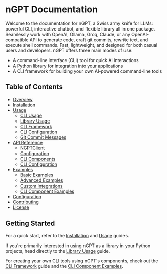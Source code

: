 # nGPT Documentation

Welcome to the documentation for nGPT, a Swiss army knife for LLMs: powerful CLI, interactive chatbot, and flexible library all in one package. Seamlessly work with OpenAI, Ollama, Groq, Claude, or any OpenAI-compatible API to generate code, craft git commits, rewrite text, and execute shell commands. Fast, lightweight, and designed for both casual users and developers. nGPT offers three main modes of use:

- A command-line interface (CLI) tool for quick AI interactions
- A Python library for integration into your applications
- A CLI framework for building your own AI-powered command-line tools

## Table of Contents

- [Overview](overview.md)
- [Installation](installation.md)
- [Usage](usage/README.md)
  - [CLI Usage](usage/cli_usage.md)
  - [Library Usage](usage/library_usage.md)
  - [CLI Framework](usage/cli_framework.md)
  - [CLI Configuration](usage/cli_config.md)
  - [Git Commit Messages](usage/gitcommsg.md)
- [API Reference](api/README.md)
  - [NGPTClient](api/client.md)
  - [Configuration](api/config.md)
  - [CLI Components](api/cli.md)
  - [CLI Configuration](api/cli_config.md)
- [Examples](examples/README.md)
  - [Basic Examples](examples/basic.md)
  - [Advanced Examples](examples/advanced.md)
  - [Custom Integrations](examples/integrations.md)
  - [CLI Component Examples](examples/cli_components.md)
- [Configuration](configuration.md)
- [Contributing](CONTRIBUTING.md)
- [License](LICENSE.md)

## Getting Started

For a quick start, refer to the [Installation](installation.md) and [Usage](usage/README.md) guides.

If you're primarily interested in using nGPT as a library in your Python projects, head directly to the [Library Usage](usage/library_usage.md) guide.

For creating your own CLI tools using nGPT's components, check out the [CLI Framework](usage/cli_framework.md) guide and the [CLI Component Examples](examples/cli_components.md). 